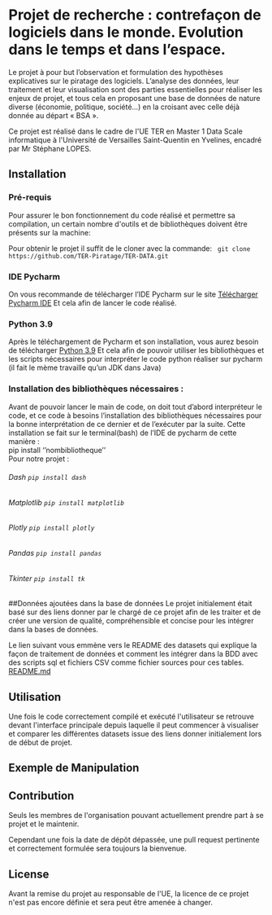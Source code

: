 # Projet de recherche : contrefaçon de logiciels dans le monde. Evolution dans le temps et dans l’espace.
Le projet à pour but l’observation et formulation des hypothèses explicatives sur le piratage des  logiciels. L’analyse des données, leur traitement et leur visualisation sont des parties essentielles pour réaliser les enjeux de projet, et tous cela en proposant une base de données de nature diverse (économie, politique, société…) en la croisant avec celle déjà donnée au départ « BSA ».

Ce projet est réalisé dans le cadre de l'UE TER en Master 1 Data Scale informatique à l'Université de Versailles Saint-Quentin en Yvelines, encadré par Mr Stéphane LOPES.

## Installation 
### Pré-requis
Pour assurer le bon fonctionnement du code réalisé et permettre sa compilation, un certain nombre d'outils  et  de bibliothèques doivent être présents sur la machine:

Pour obtenir le projet il suffit de le cloner avec la commande:
` git clone https://github.com/TER-Piratage/TER-DATA.git`

### IDE Pycharm
On vous recommande de télécharger  l’IDE Pycharm sur le site [Télécharger Pycharm IDE](https://www.jetbrains.com/fr-fr/pycharm/download/ ) 
Et cela afin de lancer le code réalisé.
### Python 3.9
Après le téléchargement de Pycharm et son installation, vous aurez besoin de télécharger [Python 3.9](https://www.python.org/downloads/) 
Et cela afin de pouvoir utiliser les bibliothèques et les scripts nécessaires pour interpréter le code python réaliser sur pycharm (il fait le mème travaille qu’un JDK dans Java)

### Installation des bibliothèques nécessaires :
 Avant de pouvoir lancer le main de code, on doit tout d’abord interpréteur le code, et ce code à besoins l’installation des bibliothèques nécessaires pour la bonne interprétation de ce dernier et de l’exécuter par la suite.
Cette installation se fait sur le terminal(bash) de l’IDE de pycharm de cette manière :
<br>pip install ‘’nombibliotheque’’
<br>Pour notre projet :
###### Dash  `pip install dash`
###### Matplotlib  `pip install matplotlib`
###### Plotly  `pip install plotly`
###### Pandas  `pip install pandas`
###### Tkinter   `pip install tk`

##Données ajoutées dans la base de données
Le projet initialement était basé sur des liens donner par le chargé
de ce projet afin de les traiter et de créer une version de qualité, compréhensible et concise pour les intégrer dans la bases de données.

Le lien suivant vous emmène vers le README des datasets qui explique la façon de traitement de données et comment les intégrer dans la BDD avec des scripts sql et fichiers CSV comme fichier sources pour ces tables.
[README.md](/Database/DATASETS/README.md)

## Utilisation

Une fois le code correctement compilé et exécuté l'utilisateur se retrouve devant l'interface principale depuis laquelle il peut commencer à visualiser et comparer
les différentes datasets issue des liens donner initialement lors de début de projet.

## Exemple de Manipulation 
## Contribution
Seuls les membres de l'organisation pouvant actuellement prendre part à se projet et le maintenir.

Cependant une fois la date de dépôt dépassée, une pull request pertinente et correctement formulée sera toujours la bienvenue.

## License
Avant la remise du projet au responsable de l'UE, la licence de ce projet n'est pas encore définie et sera peut être amenée à changer.
